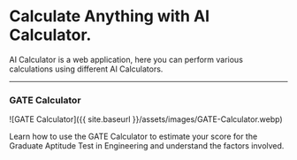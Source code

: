 # Calculate Anything with AI Calculator.

AI Calculator is a web application, here you can perform various calculations using different AI Calculators.


* * *

### GATE Calculator

![GATE Calculator]({{ site.baseurl }}/assets/images/GATE-Calculator.webp)

Learn how to use the GATE Calculator to estimate your score for the Graduate Aptitude Test in Engineering and understand the factors involved.


